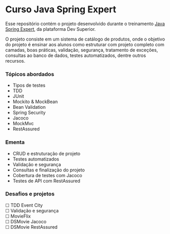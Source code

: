 # Curso Java Spring Expert

Esse repositório contém o projeto desenvolvido durante
o treinamento [Java Spring Expert](https://devsuperior.com.br/curso-java-spring-expert), da plataforma Dev Superior.</br>

O projeto consiste em um sistema de catálogo de produtos, onde o objetivo do projeto é ensinar aos alunos como estruturar com projeto completo com camadas, boas práticas, validação, segurança, tratamento de exceções, consultas ao banco de dados, testes automatizados, dentre outros recursos.</br>

### Tópicos abordados
- Tipos de testes
- TDD
- JUnit
- Mockito & MockBean
- Bean Validation
- Spring Security
- Jacoco
- MockMvc
- RestAssured

### Ementa 

- CRUD e estruturação de projeto
- Testes automatizados
- Validação e segurança
- Consultas e finalização do projeto
- Cobertura de testes com Jacoco
- Testes de API com RestAssured

### Desafios e projetos
☐ TDD Event City</br>
☐ Validação e segurança</br>
☐ MovieFlix</br>
☐ DSMovie Jacoco</br>
☐ DSMovie RestAssured</br>
